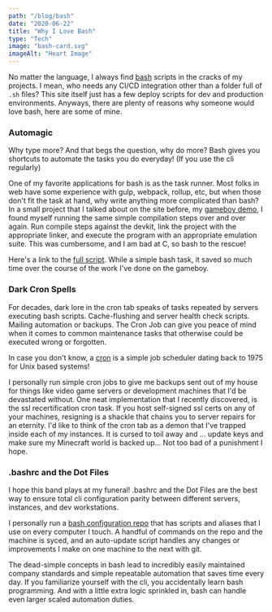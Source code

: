 ```yaml
---
path: "/blog/bash"
date: "2020-06-22"
title: "Why I Love Bash"
type: "Tech"
image: "bash-card.svg"
imageAlt: "Heart Image"
---
```

No matter the language, I always find [bash](https://en.wikipedia.org/wiki/Bash_(Unix_shell)) scripts in the cracks of my projects. I mean, who needs any CI/CD integration other than a folder full of `.sh` files? This site itself just has a few deploy scripts for dev and production environments. Anyways, there are plenty of reasons why someone would love bash, here are some of mine.

### Automagic

Why type more? And that begs the question, why do more? Bash gives you shortcuts to automate the tasks you do everyday! (If you use the cli regularly)

One of my favorite applications for bash is as the task runner. Most folks in web have some experience with gulp, webpack, rollup, etc, but when those don't fit the task at hand, why write anything more complicated than bash? In a small project that I talked about on the site before, my [gameboy demo](https://github.com/ColeyG/coles-gba-demo), I found myself running the same simple compilation steps over and over again. Run compile steps against the devkit, link the project with the appropriate linker, and execute the program with an appropriate emulation suite. This was cumbersome, and I am bad at C, so bash to the rescue!

Here's a link to the [full script](https://github.com/ColeyG/coles-gba-demo/blob/master/scripts/compile.sh). While a simple bash task, it saved so much time over the course of the work I've done on the gameboy.

### Dark Cron Spells

For decades, dark lore in the cron tab speaks of tasks repeated by servers executing bash scripts. Cache-flushing and server health check scripts. Mailing automation or backups. The Cron Job can give you peace of mind when it comes to common maintenance tasks that otherwise could be executed wrong or forgotten.

In case you don't know, a [cron](https://en.wikipedia.org/wiki/Cron) is a simple job scheduler dating back to 1975 for Unix based systems!

I personally run simple cron jobs to give me backups sent out of my house for things like video game servers or development machines that I'd be devastated without. One neat implementation that I recently discovered, is the ssl recertification cron task. If you host self-signed ssl certs on any of your machines, resigning is a shackle that chains you to server repairs for an eternity. I'd like to think of the cron tab as a demon that I've trapped inside each of my instances. It is cursed to toil away and ... update keys and make sure my Minecraft world is backed up... Not too bad of a punishment I hope.

### .bashrc and the Dot Files

I hope this band plays at my funeral! .bashrc and the Dot Files are the best way to ensure total cli configuration parity between different servers, instances, and dev workstations.

I personally run a [bash configuration repo](https://github.com/ColeyG/bash-config) that has scripts and aliases that I use on every computer I touch. A handful of commands on the repo and the machine is syced, and an auto-update script handles any changes or improvements I make on one machine to the next with git.

The dead-simple concepts in bash lead to incredibly easily maintained company standards and simple repeatable automation that saves time every day. If you familiarize yourself with the cli, you accidentally learn bash programming. And with a little extra logic sprinkled in, bash can handle even larger scaled automation duties.
